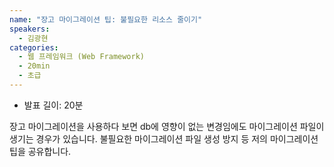```yaml
---
name: "장고 마이그레이션 팁: 불필요한 리소스 줄이기"
speakers:
  - 김광현
categories:
  - 웹 프레임워크 (Web Framework)
  - 20min
  - 초급
---
```


- 발표 길이: 20분

장고 마이그레이션을 사용하다 보면 db에 영향이 없는 변경임에도 마이그레이션 파일이 생기는 경우가 있습니다. 불필요한 마이그레이션 파일 생성 방지 등 저의 마이그레이션 팁을 공유합니다.
